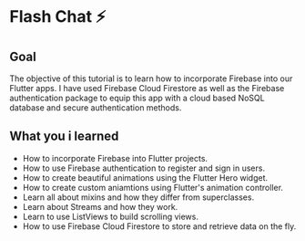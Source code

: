 

# Flash Chat ⚡️

## Goal

The objective of this tutorial is to learn how to incorporate Firebase into our Flutter apps. I have used Firebase Cloud Firestore as well as the Firebase authentication package to equip this app with a cloud based NoSQL database and secure authentication methods. 


## What you i learned

- How to incorporate Firebase into Flutter projects.
- How to use Firebase authentication to register and sign in users.
- How to create beautiful animations using the Flutter Hero widget.
- How to create custom aniamtions using Flutter's animation controller. 
- Learn all about mixins and how they differ from superclasses.
- Learn about Streams and how they work.
- Learn to use ListViews to build scrolling views.
- How to use Firebase Cloud Firestore to store and retrieve data on the fly.
